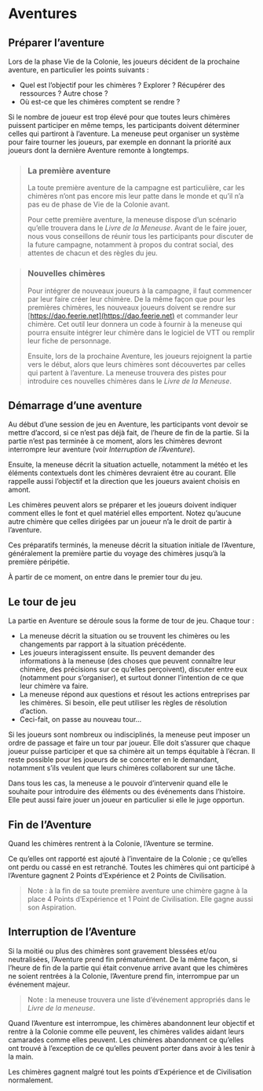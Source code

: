 # Aventures

## Préparer l’aventure

Lors de la phase Vie de la Colonie, les joueurs décident de la prochaine aventure, en particulier les points suivants :
* Quel est l’objectif pour les chimères ? Explorer ? Récupérer des ressources ? Autre chose ?
* Où est-ce que les chimères comptent se rendre ?

Si le nombre de joueur est trop élevé pour que toutes leurs chimères puissent participer en même temps, les participants doivent déterminer celles qui partiront à l’aventure. La meneuse peut organiser un système pour faire tourner les joueurs, par exemple en donnant la priorité aux joueurs dont la dernière Aventure remonte à longtemps.

> ### La première aventure
>
> La toute première aventure de la campagne est particulière, car les chimères n’ont pas encore mis leur patte dans le monde et qu’il n’a pas eu de phase de Vie de la Colonie avant.
>
> Pour cette première aventure, la meneuse dispose d’un scénario qu’elle trouvera dans le *Livre de la Meneuse*. Avant de le faire jouer, nous vous conseillons de réunir tous les participants pour discuter de la future campagne, notamment à propos du contrat social, des attentes de chacun et des règles du jeu.

> ### Nouvelles chimères
>
>Pour intégrer de nouveaux joueurs à la campagne, il faut commencer par leur faire créer leur chimère. De la même façon que pour les premières chimères, les nouveaux joueurs doivent se rendre sur [https://dao.feerie.net](https://dao.feerie.net) et commander leur chimère. Cet outil leur donnera un code à fournir à la meneuse qui pourra ensuite intégrer leur chimère dans le logiciel de VTT ou remplir leur fiche de personnage.
>
> Ensuite, lors de la prochaine Aventure, les joueurs rejoignent la partie vers le début, alors que leurs chimères sont découvertes par celles qui partent à l’aventure. La meneuse trouvera des pistes pour introduire ces nouvelles chimères dans le *Livre de la Meneuse*.

## Démarrage d’une aventure

Au début d’une session de jeu en Aventure, les participants vont devoir se mettre d’accord, si ce n’est pas déjà fait, de l’heure de fin de la partie. Si la partie n’est pas terminée à ce moment, alors les chimères devront interrompre leur aventure (voir *Interruption de l’Aventure*).

Ensuite, la meneuse décrit la situation actuelle, notamment la météo et les éléments contextuels dont les chimères devraient être au courant. Elle rappelle aussi l’objectif et la direction que les joueurs avaient choisis en amont.

Les chimères peuvent alors se préparer et les joueurs doivent indiquer comment elles le font et quel matériel elles emportent. Notez qu’aucune autre chimère que celles dirigées par un joueur n’a le droit de partir à l’aventure.

Ces préparatifs terminés, la meneuse décrit la situation initiale de l’Aventure, généralement la première partie du voyage des chimères jusqu’à la première péripétie.

À partir de ce moment, on entre dans le premier tour du jeu.

## Le tour de jeu

La partie en Aventure se déroule sous la forme de tour de jeu. Chaque tour :
* La meneuse décrit la situation ou se trouvent les chimères ou les changements par rapport à la situation précédente.
* Les joueurs interagissent ensuite. Ils peuvent demander des informations à la meneuse (des choses que peuvent connaître leur chimère, des précisions sur ce qu’elles perçoivent), discuter entre eux (notamment pour s’organiser), et surtout donner l’intention de ce que leur chimère va faire.
* La meneuse répond aux questions et résout les actions entreprises par les chimères. Si besoin, elle peut utiliser les règles de résolution d’action.
* Ceci-fait, on passe au nouveau tour…

Si les joueurs sont nombreux ou indisciplinés, la meneuse peut imposer un ordre de passage et faire un tour par joueur. Elle doit s’assurer que chaque joueur puisse participer et que sa chimère ait un temps équitable à l’écran. Il reste possible pour les joueurs de se concerter en le demandant, notamment s’ils veulent que leurs chimères collaborent sur une tâche.

Dans tous les cas, la meneuse a le pouvoir d’intervenir quand elle le souhaite pour introduire des éléments ou des événements dans l’histoire. Elle peut aussi faire jouer un joueur en particulier si elle le juge opportun.

## Fin de l’Aventure

Quand les chimères rentrent à la Colonie, l’Aventure se termine.

Ce qu’elles ont rapporté est ajouté à l’inventaire de la Colonie ; ce qu’elles ont perdu ou cassé en est retranché. Toutes les chimères qui ont participé à l’Aventure gagnent 2 Points d’Expérience et 2 Points de Civilisation.

> Note : à la fin de sa toute première aventure une chimère gagne à la place 4 Points d’Expérience et 1 Point de Civilisation. Elle gagne aussi son Aspiration.

## Interruption de l’Aventure

Si la moitié ou plus des chimères sont gravement blessées et/ou neutralisées, l’Aventure prend fin prématurément. De la même façon, si l’heure de fin de la partie qui était convenue arrive avant que les chimères ne soient rentrées à la Colonie, l’Aventure prend fin, interrompue par un événement majeur.

> Note : la meneuse trouvera une liste d’événement appropriés dans le *Livre de la meneuse*.

Quand l’Aventure est interrompue, les chimères abandonnent leur objectif et rentre à la Colonie comme elle peuvent, les chimères valides aidant leurs camarades comme elles peuvent. Les chimères abandonnent ce qu’elles ont trouvé à l’exception de ce qu’elles peuvent porter dans avoir à les tenir à la main.

Les chimères gagnent malgré tout les points d’Expérience et de Civilisation normalement.
